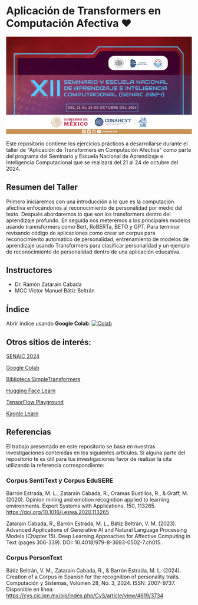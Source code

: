 # Aplicación de Transformers en Computación Afectiva ♥️

<img src="notebooks/imagenes/Senaic2024.jpg" alt="Logo SENAIC 2024" style="height: 346x; width:660px;"/>

Este repositorio contiene los ejercicios prácticos a desarrollarse durante el taller de "Aplicación de Transformers en Computación Afectiva" como parte del programa del Seminario y Escuela Nacional de Aprendizaje e Inteligencia Computacional que se realizará del 21 al 24 de octubre del 2024.

## Resumen del Taller

Primero iniciaremos con una introducción a lo que es la computación afectiva enfocándonos al reconocimiento de personalidad por medio del texto. Después abordaremos lo que son los transformers dentro del aprendizaje profundo. En seguida nos meteremos a los principales modelos usando trannsformers como Bert, RoBERTa, BETO y GPT. Para terminar revisando código de aplicaciones como crear un corpus para reconocimiento automático de personalidad, entrenamiento de modelos de aprendizaje usando Transformers para clasificar personalidad y un ejemplo de reconocimiento de personalidad dentro de una aplicación educativa.

## Instructores

- Dr. Ramón Zatarain Cabada
- MCC Víctor Manuel Bátiz Beltrán

## Índice

Abrir índice usando **Google Colab**: [![Colab](https://colab.research.google.com/assets/colab-badge.svg)](https://colab.research.google.com/github/vbatiz/SENAIC2024/blob/main/notebooks/indice.ipynb)

## Otros sitios de interés:

[SENAIC 2024](https://ccc.inaoep.mx/SENAIC/)

[Google Colab](http://colab.research.google.com)

[Biblioteca SimpleTransformers](https://simpletransformers.ai/)

[Hugging Face Learn](https://huggingface.co/learn)

[TensorFlow Playground](https://playground.tensorflow.org)

[Kaggle Learn](https://www.kaggle.com/learn)

## Referencias

El trabajo presentado en este repositorio se basa en nuestras investigaciones contenidas en los siguientes artículos. Si alguna parte del repositorio te es útil para tus investigaciones favor de realizar la cita utilizando la referencia correspondiente:

### Corpus SentiText y Corpus EduSERE
Barrón Estrada, M. L., Zatarain Cabada, R., Oramas Bustillos, R., & Graff, M. (2020). Opinion mining and emotion recognition applied to learning environments. Expert Systems with Applications, 150, 113265. https://doi.org/10.1016/j.eswa.2020.113265

Zatarain Cabada, R., Barrón Estrada, M. L., Bátiz Beltrán, V. M. (2023). Advanced Applications of Generative AI and Natural Language Processing Models (Chapter 15). Deep Learning Approaches for Affective Computing in Text (pages 306-339). DOI: 10.4018/979-8-3693-0502-7.ch015.

### Corpus PersonText
Bátiz Beltrán, V. M., Zatarain Cabada, R., & Barrón Estrada, M. L. (2024). Creation of a Corpus in Spanish for the recognition of personality traits. Computación y Sistemas, Volumen 28, No. 3, 2024. ISSN: 2007-9737. Disponible en línea: https://cys.cic.ipn.mx/ojs/index.php/CyS/article/view/4619/3734